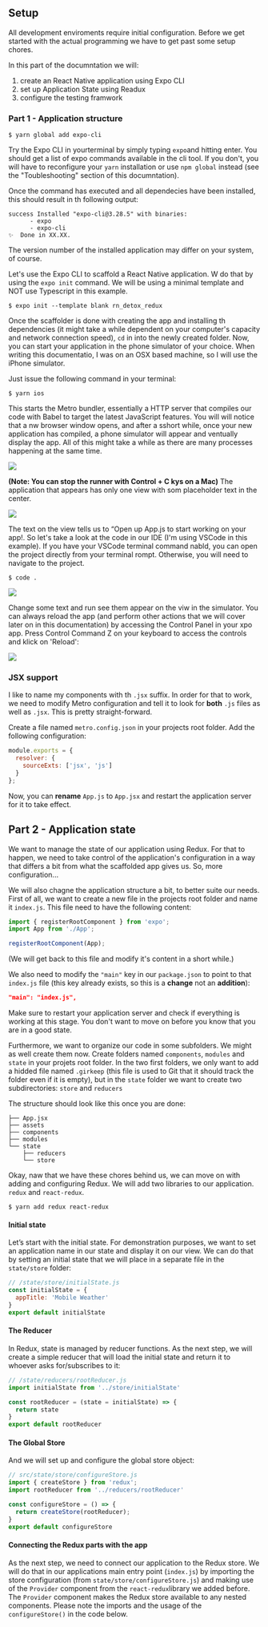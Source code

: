 
## Setup
All development enviroments require initial configuration. Before we get started with the actual programming we have to get past some setup chores.

In this part of the documntation we will:
1. create an React Native application using Expo CLI
2. set up Application State using Readux
3. configure the testing framwork


### Part 1 - Application structure
```
$ yarn global add expo-cli
```

Try the Expo CLI in yourterminal by simply typing `expo`and hitting enter. You should get a list of expo commands available in the cli tool. If you don't, you will have to reconfigure your `yarn` installation or use `npm global` instead (see the "Toubleshooting" section of this documntation).

Once the command has executed and all dependecies have been installed, this should result in th following output:

```
success Installed "expo-cli@3.28.5" with binaries:
      - expo
      - expo-cli
✨  Done in XX.XX.
```

The version number of the installed application may differ on your system, of course.

Let's use the Expo CLI to scaffold a React Native application. W do that by using the `expo init` command. We will be using a minimal template and NOT use Typescript in this example.

```
$ expo init --template blank rn_detox_redux
```
Once the scaffolder is done with creating the app and installing th dependencies (it might take a while dependent on your computer's capacity and network connection speed), `cd` in into the newly created folder. Now, you can start your application in the phone simulator of your choice. When writing this documentatio, I was on an OSX based machine, so I will use the iPhone simulator.

Just issue the following command in your terminal:
```
$ yarn ios
```
This starts the Metro bundler, essentially a HTTP server that compiles our code with Babel to target the latest JavaScript features.
You will will notice that a nw browser window opens, and after a sshort while, once your new application has compiled, a phone simulator will appear and ventually display the app. All of this might take a while as there are many processes happening at the same time.

![](../documentation/assets/01_browser_expo_runner.png)

**(Note: You can stop the runner with Control + C kys on a Mac)**
The application that appears has only one view with som placeholder text in the center.

![](assets/01_simulator.png)

The text on the view tells us to “Open up App.js to start working on your app!. So let's take a look at the code in our IDE (I'm using VSCode in this example). If you have your VSCode terminal command nabld, you can open the project directly from your terminal rompt. Otherwise, you will need to navigate to the project.

```
$ code .
```
![](assets/01_vscode_screen.png)

Change some text and run see them appear on the viw in the simulator. You can always reload the app (and perform other actions that we will cover later on in this documentation) by accessing the Control Panel in your xpo app. Press Control Command Z on your keyboard to access the controls and klick on 'Reload':

![](assets/01_simulator_with_commands_panel.png)

### JSX support
I like to name my components with th `.jsx` suffix. In order for that to work, we need to modify Metro configuration and tell it to look for **both** `.js` files as well as `.jsx`. This is pretty straight-forward.

Create a file named `metro.config.json` in your projects root folder. Add the following configuration:

```js
module.exports = {
  resolver: {
    sourceExts: ['jsx', 'js']
  }
};
```
Now, you can **rename** `App.js` to `App.jsx` and restart the application server for it to take effect.

## Part 2 -  Application state

We want to manage the state of our application using Redux. For that to happen, we need to take control of the application's configuration in a way that differs a bit from what the scaffolded app gives us. So, more configuration...

We will also chagne the application structure a bit, to better suite our needs. First of all, we want to create a new file in the projects root folder and name it `index.js`. This file need to have the following content:

```js
import { registerRootComponent } from 'expo';
import App from './App';

registerRootComponent(App);
```

(We will get back to this file and modify it's content in a short while.)

We also need to modify the `"main"` key in our `package.json` to point to that `index.js` file (this key already exists, so this is a **change** not an **addition**):

```json
"main": "index.js",
```
Make sure to restart your application server and check if everything is working at this stage. You don't want to  move on before you know that you are in a good state.

Furthermore, we want to organize our code in some subfolders. We might as well create them now. Create folders named `components`, `modules` and `state` in your projets root folder. In the two first folders, we only want to add a hidded file named `.girkeep` (this file is used to Git that it should track the folder even if it is empty), but in the `state` folder we want to create two subdirectories: `store` and `reducers`

 The structure should look like this once you are done:


```
├── App.jsx
├── assets
├── components
├── modules
└── state
    ├── reducers
    └── store
```

Okay, naw that we have these chores behind us, we can move on with adding and configuring Redux. We will add two libraries to our application. `redux` and `react-redux`.

```
$ yarn add redux react-redux
```

#### Initial state
Let’s start with the initial state. For demonstration purposes, we want to set an application name in our state and display it on our view. We can do that by setting an initial state that we will place in a separate file in the `state/store` folder:

```js
// /state/store/initialState.js
const initialState = {
  appTitle: 'Mobile Weather'
}
export default initialState
```

#### The Reducer
In Redux, state is managed by reducer functions. As the next step, we will create a simple reducer that will load the initial state and return it to whoever asks for/subscribes to it:

```js
// /state/reducers/rootReducer.js
import initialState from '../store/initialState'

const rootReducer = (state = initialState) => {
  return state
}
export default rootReducer
```

#### The Global Store
And we will set up and configure the global store object:

```js
// src/state/store/configureStore.js
import { createStore } from 'redux';
import rootReducer from '../reducers/rootReducer'

const configureStore = () => {
  return createStore(rootReducer);
}
export default configureStore
```

#### Connecting the Redux parts with the app
As the next step, we need to connect our application to the Redux store. We will do that in our applications main entry point (`index.js`) by importing the store configuration (from `state/store/configureStore.js`) and making use of the `Provider` component from the `react-redux`library we added before. The `Provider` component makes the Redux store available to any nested components. Please note the imports and the usage of the `configureStore()` in the code below.

